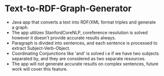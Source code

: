 # Text-to-RDF-Graph-Generator
- Java app that converts a text into RDF/XML format triples and generate a graph.
- The app utilizes StanfordCoreNLP, coreference resolution is solved however it doesn't provide accurate results always.
- Paragraph is divided into sentences, and each sentence is processed to extract Subject-Verb-Object.
- Coordinating Conjunctions like 'and' is solved i.e if we have two subjects separated by, and they are considered as two separate resources.
- The app will not generate accurate results on complex sentences, future work will cover this feature.
